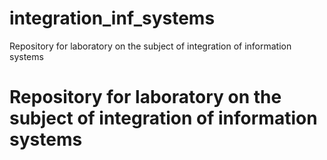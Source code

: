 # integration_inf_systems
Repository for laboratory on the subject of integration of information systems
# Repository for laboratory on the subject of integration of information systems
